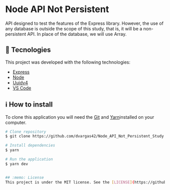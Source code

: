 # Node API Not Persistent

API designed to test the features of the Express library. However, the use of any database is outside the scope of this study, that is, it will be a non-persistent API. In place of the database, we will use Array.

## :rocket: Tecnologies

This project was developed with the following technologies:

- [Express](https://expressjs.com/pt-br/)
- [Node](https://nodejs.org/en/)
- [Uuidv4](https://www.npmjs.com/package/uuidv4)
- [VS Code](https://code.visualstudio.com/)

## :information_source: How to install
To clone this application you will need the [Git](https://git-scm.com) and [Yarn](https://yarnpkg.com/getting-started/install)installed on your computer.

```bash
# Clone repository
$ git clone https://github.com/dvargas42/Node_API_Not_Persistent_Study.git

# Install dependencies
$ yarn

# Run the application
$ yarn dev


## :memo: License
This project is under the MIT license. See the [LICENSE](https://github.com/lukemorales/react-native-design-code/blob/master/LICENSE) for more information.